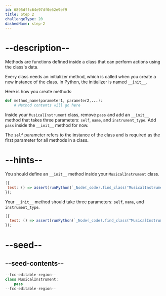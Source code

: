```yaml
---
id: 6895dffc64e97df0e62e9ef9
title: Step 2
challengeType: 20
dashedName: step-2
---
```


# --description--

Methods are functions defined inside a class that can perform actions using the class's data.

Every class needs an initializer method, which is called when you create a new instance of the class. In Python, the initializer is named `__init__`.

Here is how you create methods:

```python
def method_name(parameter1, parameter2,...):
    # Method contents will go here
```

Inside your `MusicalInstrument` class, remove `pass` and add an `__init__` method that takes three parameters: `self`, `name`, and `instrument_type`. Add `pass` inside the `__init__` method for now.

The `self` parameter refers to the instance of the class and is required as the first parameter for all methods in a class.

# --hints--

You should define an `__init__` method inside your `MusicalInstrument` class.

```js
({
 test: () => assert(runPython(`_Node(_code).find_class("MusicalInstrument").has_function("__init__")`))
});
```

Your `__init__` method should take three parameters: `self`, `name`, and `instrument_type`.

```js
({
  test: () => assert(runPython(`_Node(_code).find_class("MusicalInstrument").find_function("__init__").has_args("self, name, instrument_type")`))
});
```

# --seed--

## --seed-contents--

```py
--fcc-editable-region--
class MusicalInstrument:
    pass
--fcc-editable-region--
```
